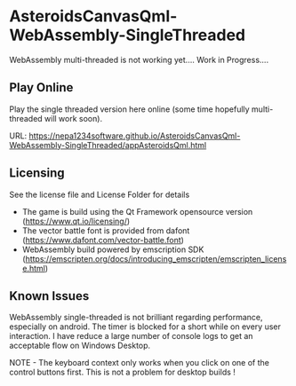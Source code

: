 # AsteroidsCanvasQml-WebAssembly-SingleThreaded

WebAssembly multi-threaded is not working yet.... Work in Progress....

## Play Online
Play the single threaded version here online (some time hopefully multi-threaded will work soon).

URL:
https://nepa1234software.github.io/AsteroidsCanvasQml-WebAssembly-SingleThreaded/appAsteroidsQml.html

## Licensing
See the license file and License Folder for details
- The game is build using the Qt Framework opensource version (https://www.qt.io/licensing/)
- The vector battle font is provided from dafont (https://www.dafont.com/vector-battle.font)
- WebAssembly build powered by emscription SDK (https://emscripten.org/docs/introducing_emscripten/emscripten_license.html)

## Known Issues
WebAssembly single-threaded is not brilliant regarding performance, especially on android. 
The timer is blocked for a short while on every user interaction.
I have reduce a large number of console logs to get an acceptable flow on Windows Desktop.

NOTE - The keyboard context only works when you click on one of the control buttons first. This is not a problem for desktop builds !
